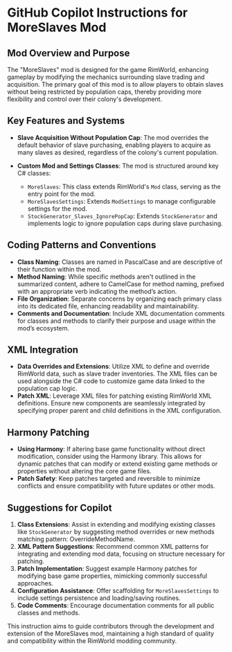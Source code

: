 # GitHub Copilot Instructions for MoreSlaves Mod

## Mod Overview and Purpose
The "MoreSlaves" mod is designed for the game RimWorld, enhancing gameplay by modifying the mechanics surrounding slave trading and acquisition. The primary goal of this mod is to allow players to obtain slaves without being restricted by population caps, thereby providing more flexibility and control over their colony's development.

## Key Features and Systems
- **Slave Acquisition Without Population Cap**: The mod overrides the default behavior of slave purchasing, enabling players to acquire as many slaves as desired, regardless of the colony's current population.
  
- **Custom Mod and Settings Classes**: The mod is structured around key C# classes:
  - `MoreSlaves`: This class extends RimWorld's `Mod` class, serving as the entry point for the mod.
  - `MoreSlavesSettings`: Extends `ModSettings` to manage configurable settings for the mod.
  - `StockGenerator_Slaves_IgnorePopCap`: Extends `StockGenerator` and implements logic to ignore population caps during slave purchasing.

## Coding Patterns and Conventions
- **Class Naming**: Classes are named in PascalCase and are descriptive of their function within the mod.
- **Method Naming**: While specific methods aren't outlined in the summarized content, adhere to CamelCase for method naming, prefixed with an appropriate verb indicating the method’s action.
- **File Organization**: Separate concerns by organizing each primary class into its dedicated file, enhancing readability and maintainability.
- **Comments and Documentation**: Include XML documentation comments for classes and methods to clarify their purpose and usage within the mod’s ecosystem.

## XML Integration
- **Data Overrides and Extensions**: Utilize XML to define and override RimWorld data, such as slave trader inventories. The XML files can be used alongside the C# code to customize game data linked to the population cap logic.
- **Patch XML**: Leverage XML files for patching existing RimWorld XML definitions. Ensure new components are seamlessly integrated by specifying proper parent and child definitions in the XML configuration.

## Harmony Patching
- **Using Harmony**: If altering base game functionality without direct modification, consider using the Harmony library. This allows for dynamic patches that can modify or extend existing game methods or properties without altering the core game files.
- **Patch Safety**: Keep patches targeted and reversible to minimize conflicts and ensure compatibility with future updates or other mods.

## Suggestions for Copilot
1. **Class Extensions**: Assist in extending and modifying existing classes like `StockGenerator` by suggesting method overrides or new methods matching pattern: OverrideMethodName.
2. **XML Pattern Suggestions**: Recommend common XML patterns for integrating and extending mod data, focusing on structure necessary for patching.
3. **Patch Implementation**: Suggest example Harmony patches for modifying base game properties, mimicking commonly successful approaches.
4. **Configuration Assistance**: Offer scaffolding for `MoreSlavesSettings` to include settings persistence and loading/saving routines.
5. **Code Comments**: Encourage documentation comments for all public classes and methods.

This instruction aims to guide contributors through the development and extension of the MoreSlaves mod, maintaining a high standard of quality and compatibility within the RimWorld modding community.

